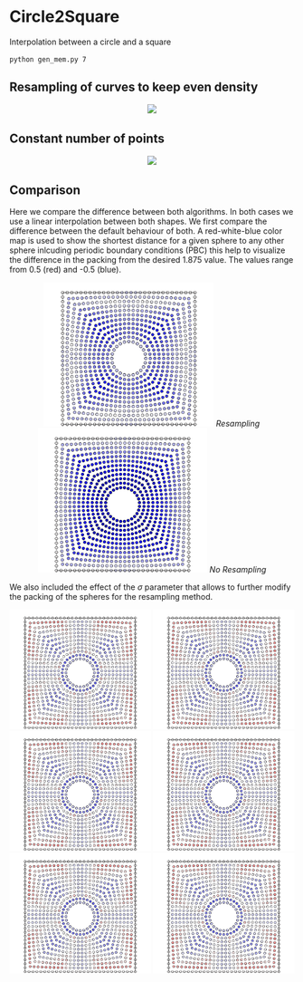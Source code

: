 # Circle2Square

Interpolation between a circle and a square

```
python gen_mem.py 7
```

## Resampling of curves to keep even density

<p align="center">
  <img width="500" src="images/dens.gif">
</p>

## Constant number of points

<p align="center">
  <img width="500" src="images/dots.gif">
</p>

## Comparison

Here we compare the difference between both algorithms. In both cases we use a linear interpolation between both shapes. We first compare the difference between the default behaviour of both. A red-white-blue color map is used to show the shortest distance for a given sphere to any other sphere inlcuding periodic boundary conditions (PBC) this help to visualize the difference in the packing from the desired 1.875 value. The values range from 0.5 (red) and -0.5 (blue).



<p align="center">
  <img width="300" src="images/dens_default.png">
  <em>Resampling</em>
  <img width="300" src="images/dots.png">
  <em>No Resampling</em>
</p>

We also included the effect of the $\sigma$ parameter that allows to further modify the packing of the spheres for the resampling method. 

<p align="center">
  <img width="250" src="images/dens_mod_12.png",  caption="$\sigma = 12$">
  <img width="250" src="images/dens_mod_12.png",  caption="$\sigma = 12$">
  <img width="250" src="images/dens_mod_12.png",  caption="$\sigma = 12$">
  <img width="250" src="images/dens_mod_12.png",  caption="$\sigma = 12$">
  <img width="250" src="images/dens_mod_12.png",  caption="$\sigma = 12$">
  <img width="250" src="images/dens_mod_12.png",  caption="$\sigma = 12$">
</p>
